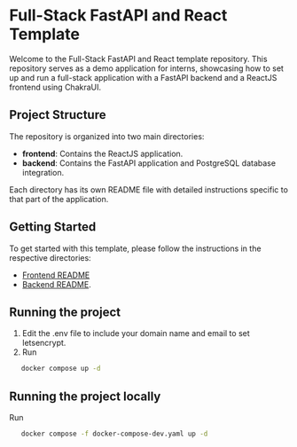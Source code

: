 # Full-Stack FastAPI and React Template

Welcome to the Full-Stack FastAPI and React template repository. This repository serves as a demo application for interns, showcasing how to set up and run a full-stack application with a FastAPI backend and a ReactJS frontend using ChakraUI.

## Project Structure

The repository is organized into two main directories:

- **frontend**: Contains the ReactJS application.
- **backend**: Contains the FastAPI application and PostgreSQL database integration.

Each directory has its own README file with detailed instructions specific to that part of the application.

## Getting Started

To get started with this template, please follow the instructions in the respective directories:

- [Frontend README](./frontend/README.md)
- [Backend README](./backend/README.md). 

## Running the project

1. Edit the .env file to include your domain name and email to set letsencrypt. 
2. Run
```bash
   docker compose up -d
```

## Running the project locally
Run
```bash
   docker compose -f docker-compose-dev.yaml up -d
```

